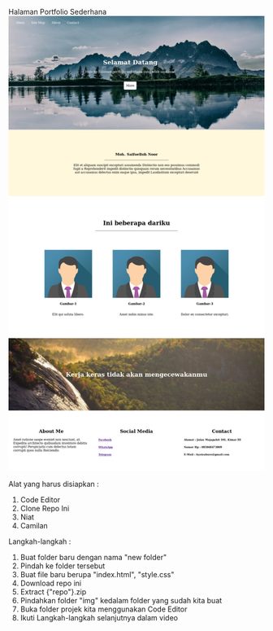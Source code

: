 Halaman Portfolio Sederhana
![simplePortfolio](./img/sample.jpg "opt title")

Alat yang harus disiapkan :
  1. Code Editor
  2. Clone Repo Ini
  3. Niat
  4. Camilan
  
Langkah-langkah :
1. Buat folder baru dengan nama "new folder"
2. Pindah ke folder tersebut
3. Buat file baru berupa "index.html", "style.css"
4. Download repo ini
5. Extract {"repo"}.zip
6. Pindahkan folder "img" kedalam folder yang sudah kita buat
7. Buka folder projek kita menggunakan Code Editor
8. Ikuti Langkah-langkah selanjutnya dalam video
